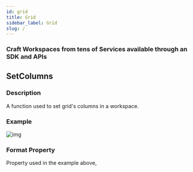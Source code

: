 ```yaml
---
id: grid
title: Grid
sidebar_label: Grid
slug: /
---
```


### Craft Workspaces from tens of Services available through an SDK and APIs

## SetColumns

<h3>Description</h3>
A function used to set grid's columns in a workspace.

<h3>Example</h3>

![img](/img/responses/panel_setColumn_example.png)

<h3>Format Property</h3>

Property used in the example above, 

